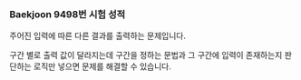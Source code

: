 ###  Baekjoon 9498번 시험 성적

주어진 입력에 따른 다른 결과를 출력하는 문제입니다.

구간 별로 출력 값이 달라지는데 구간을 정하는 문법과 그 구간에 입력이 존재하는지 판단하는 로직만 넣으면 문제를 해결할 수 있습니다.